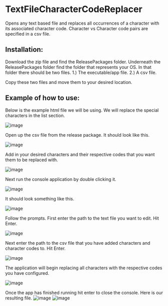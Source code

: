 # TextFileCharacterCodeReplacer
Opens any text based file and replaces all occurrences of a character with its associated character code. Character vs Character code pairs are specified in a csv file.

## Installation:
Download the zip file and find the ReleasePackages folder. Underneath the ReleasePackages folder find the folder that represents your OS. In that folder there should be two files.
1.) The executable/app file.
2.) A csv file.

Copy these two files and move them to your desired location.

## Example of how to use:
Below is the example html file we will be using. We will replace the special characters in the list section.

![image](https://user-images.githubusercontent.com/41290896/215285630-9ab740f2-51f5-4abd-a82f-7dbba545fdc5.png)

Open up the csv file from the release package. It should look like this.

![image](https://user-images.githubusercontent.com/41290896/215285578-b0870fab-5981-435a-960d-879ce87e36c5.png)

Add in your desired characters and their respective codes that you want them to be replaced with.

![image](https://user-images.githubusercontent.com/41290896/215285769-3bed7416-cffb-4325-bf37-04cf29ef0611.png)

Next run the console application by double clicking it.

![image](https://user-images.githubusercontent.com/41290896/215285975-afa8c312-9c60-45b0-b7f6-86b1854e988c.png)

It should look something like this. 

![image](https://user-images.githubusercontent.com/41290896/215286074-fe3ae3e9-e213-4e87-8ce6-164ddb9f77c6.png)

Follow the prompts. First enter the path to the text file you want to edit. Hit Enter.

![image](https://user-images.githubusercontent.com/41290896/215286135-127db50e-509a-4418-8140-e61fb1fa9303.png)

Next enter the path to the csv file that you have added characters and character codes to. Hit Enter.

![image](https://user-images.githubusercontent.com/41290896/215286523-924be2db-95b7-4f7d-b80c-796b295e2089.png)

The application will begin replacing all characters with the respective codes you have configured. 

![image](https://user-images.githubusercontent.com/41290896/215286830-244a5f40-db5d-45fe-a448-7ddfbea2b6bd.png)

Once the app has finished running hit enter to close the console. Here is our resulting file.
![image](https://user-images.githubusercontent.com/41290896/215286882-da48a4f7-846d-47c1-a328-5efa840fd121.png)
![image](https://user-images.githubusercontent.com/41290896/215286905-8499cc08-262a-4aac-8010-7102d3481869.png)




